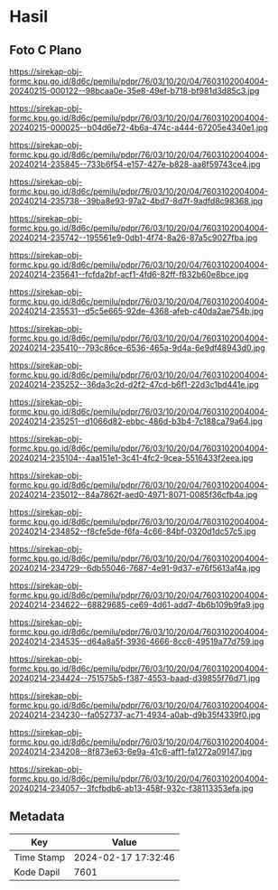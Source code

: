 # Hasil

## Foto C Plano

https://sirekap-obj-formc.kpu.go.id/8d6c/pemilu/pdpr/76/03/10/20/04/7603102004004-20240215-000122--98bcaa0e-35e8-49ef-b718-bf981d3d85c3.jpg

https://sirekap-obj-formc.kpu.go.id/8d6c/pemilu/pdpr/76/03/10/20/04/7603102004004-20240215-000025--b04d6e72-4b6a-474c-a444-67205e4340e1.jpg

https://sirekap-obj-formc.kpu.go.id/8d6c/pemilu/pdpr/76/03/10/20/04/7603102004004-20240214-235845--733b6f54-e157-427e-b828-aa8f59743ce4.jpg

https://sirekap-obj-formc.kpu.go.id/8d6c/pemilu/pdpr/76/03/10/20/04/7603102004004-20240214-235738--39ba8e93-97a2-4bd7-8d7f-9adfd8c98368.jpg

https://sirekap-obj-formc.kpu.go.id/8d6c/pemilu/pdpr/76/03/10/20/04/7603102004004-20240214-235742--195561e9-0db1-4f74-8a26-87a5c9027fba.jpg

https://sirekap-obj-formc.kpu.go.id/8d6c/pemilu/pdpr/76/03/10/20/04/7603102004004-20240214-235641--fcfda2bf-acf1-4fd6-82ff-f832b60e8bce.jpg

https://sirekap-obj-formc.kpu.go.id/8d6c/pemilu/pdpr/76/03/10/20/04/7603102004004-20240214-235531--d5c5e665-92de-4368-afeb-c40da2ae754b.jpg

https://sirekap-obj-formc.kpu.go.id/8d6c/pemilu/pdpr/76/03/10/20/04/7603102004004-20240214-235410--793c86ce-6536-465a-9d4a-6e9df48943d0.jpg

https://sirekap-obj-formc.kpu.go.id/8d6c/pemilu/pdpr/76/03/10/20/04/7603102004004-20240214-235252--36da3c2d-d2f2-47cd-b6f1-22d3c1bd441e.jpg

https://sirekap-obj-formc.kpu.go.id/8d6c/pemilu/pdpr/76/03/10/20/04/7603102004004-20240214-235251--d1066d82-ebbc-486d-b3b4-7c188ca79a64.jpg

https://sirekap-obj-formc.kpu.go.id/8d6c/pemilu/pdpr/76/03/10/20/04/7603102004004-20240214-235104--4aa151e1-3c41-4fc2-9cea-5516433f2eea.jpg

https://sirekap-obj-formc.kpu.go.id/8d6c/pemilu/pdpr/76/03/10/20/04/7603102004004-20240214-235012--84a7862f-aed0-4971-8071-0085f36cfb4a.jpg

https://sirekap-obj-formc.kpu.go.id/8d6c/pemilu/pdpr/76/03/10/20/04/7603102004004-20240214-234852--f8cfe5de-f6fa-4c66-84bf-0320d1dc57c5.jpg

https://sirekap-obj-formc.kpu.go.id/8d6c/pemilu/pdpr/76/03/10/20/04/7603102004004-20240214-234729--6db55046-7687-4e91-9d37-e76f5613af4a.jpg

https://sirekap-obj-formc.kpu.go.id/8d6c/pemilu/pdpr/76/03/10/20/04/7603102004004-20240214-234622--68829685-ce69-4d61-add7-4b6b109b9fa9.jpg

https://sirekap-obj-formc.kpu.go.id/8d6c/pemilu/pdpr/76/03/10/20/04/7603102004004-20240214-234535--d64a8a5f-3936-4666-8cc6-49519a77d759.jpg

https://sirekap-obj-formc.kpu.go.id/8d6c/pemilu/pdpr/76/03/10/20/04/7603102004004-20240214-234424--751575b5-f387-4553-baad-d39855f76d71.jpg

https://sirekap-obj-formc.kpu.go.id/8d6c/pemilu/pdpr/76/03/10/20/04/7603102004004-20240214-234230--fa052737-ac71-4934-a0ab-d9b35f4339f0.jpg

https://sirekap-obj-formc.kpu.go.id/8d6c/pemilu/pdpr/76/03/10/20/04/7603102004004-20240214-234208--8f873e63-6e9a-41c6-aff1-fa1272a09147.jpg

https://sirekap-obj-formc.kpu.go.id/8d6c/pemilu/pdpr/76/03/10/20/04/7603102004004-20240214-234057--3fcfbdb6-ab13-458f-932c-f38113353efa.jpg


## Metadata

| Key        | Value               |
| ---------- | ------------------- |
| Time Stamp | 2024-02-17 17:32:46 |
| Kode Dapil | 7601                |



